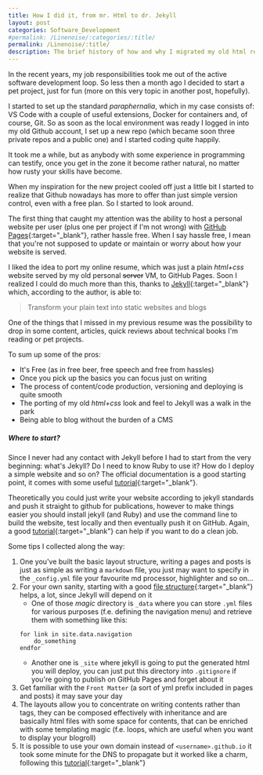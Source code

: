 ```yaml
---
title: How I did it, from mr. Html to dr. Jekyll
layout: post
categories: Software_Development
#permalink: /Linenoise/:categories/:title/
permalink: /Linenoise/:title/
description: The brief history of how and why I migrated my old html resume to GitHub pages, which by the way gave me the opportunity and the inspiration to add a small technical blog (which you are reading right now) using Jekyll. Neither DBs nor CMSs were harmed in the making of this blog.
---
```


In the recent years, my job responsibilities took me out of the active software development loop. So less then a month ago I decided to start a pet project, just for fun (more on this very topic in another post, hopefully). 

I started to set up the standard *paraphernalia*, which in my case consists of: VS Code with a couple of useful extensions, Docker for containers and, of course, Git. So as soon as the local environment was ready I logged in into my old Github account, I set up a new repo (which became soon three private repos and a public one) and I started coding quite happily. 

It took me a while, but as anybody with some experience in programming can testify, once you get in the zone it become rather natural, no matter how rusty your skills have become. 

When my inspiration for the new project cooled off just a little bit I started to realize that Github nowadays has more to offer than just simple version control, even with a free plan. So I started to look around.

The first thing that caught my attention was the ability to host a personal website per user (plus one per project if I'm not wrong) with [GitHub Pages](https://pages.github.com/){:target="_blank"}, rather hassle free. When I say hassle free, I mean that you're not supposed to update or maintain or worry about how your website is served.

I liked the idea to port my online resume, which was just a plain *html+css* website served by my old personal ~~server~~ VM, to GitHub Pages. Soon I realized I could do much more than this, thanks to [Jekyll](https://jekyllrb.com/){:target="_blank"} which, according to the author, is able to:
> Transform your plain text into static websites and blogs

One of the things that I missed in my previous resume was the possibility to drop in some content, articles, quick reviews about technical books I'm reading or pet projects.  

To sum up some of the pros:
- It's Free (as in free beer, free speech and free from hassles)
- Once you pick up the basics you can focus just on writing
- The process of content/code production, versioning and deploying is quite smooth
- The porting of my old *html+css* look and feel to Jekyll was a walk in the park
- Being able to blog without the burden of a CMS

##### Where to start?
Since I never had any contact with Jekyll before I had to start from the very beginning: what's Jekyll? Do I need to know Ruby to use it? How do I deploy a simple website and so on?
The official documentation is a good starting point, it comes with some useful [tutorial](https://jekyllrb.com/tutorials/convert-site-to-jekyll/){:target="_blank"}.

Theoretically you could just write your website according to jekyll standards and push it straight to github for publications, however to make things easier you should install jekyll (and Ruby) and use the command line to build the website, test locally and then eventually push it on GitHub. Again, a good [tutorial](https://docs.github.com/en/pages/setting-up-a-github-pages-site-with-jekyll/creating-a-github-pages-site-with-jekyll){:target="_blank"} can help if you want to do a clean job.

Some tips I collected along the way:
1. One you've built the basic layout structure, writing a pages and posts is just as simple as writing a `markdown` file, you just may want to specify in the `_config.yml` file your favourite md processor, highlighter and so on... 
2. For your own sanity, starting with a good [file structure](https://jekyllrb.com/docs/structure/){:target="_blank"} helps, a lot, since Jekyll will depend on it
    - One of those *magic* directory is `_data` where you can store `.yml` files for various purposes (f.e. defining the navigation menu) and retrieve them with something like this:
    ```
    for link in site.data.navigation 
        do_something
    endfor
    ```
    - Another one is `_site` where jekyll is going to put the generated html you will deploy, you can just put this directory into `.gitignore` if you're going to publish on GitHub Pages and forget about it 
3. Get familiar with the `Front Matter` (a sort of yml prefix included in pages and posts) it may save your day
4. The layouts allow you to concentrate on writing contents rather than tags, they can be composed effectively with inheritance and are basically html files with some space for contents, that can be enriched with some templating magic (f.e. loops, which are useful when you want to display your blogroll)
5. It is possible to use your own domain instead of `<username>.github.io` it took some minute for the DNS to propagate but it worked like a charm, following this [tutorial](https://docs.github.com/en/pages/configuring-a-custom-domain-for-your-github-pages-site/about-custom-domains-and-github-pages){:target="_blank"} 



